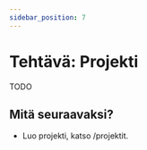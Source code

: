 ```yaml
---
sidebar_position: 7
---
```


# Tehtävä: Projekti

TODO

## Mitä seuraavaksi?

- Luo projekti, katso /projektit.
